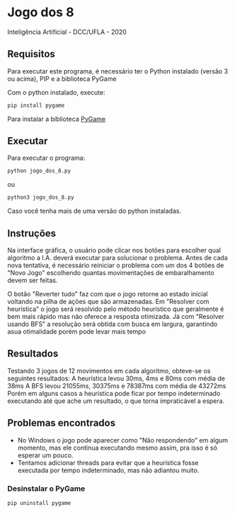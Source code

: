 # Jogo dos 8
Inteligência Artificial - DCC/UFLA - 2020

## Requisitos
Para executar este programa, é necessário ter o Python instalado (versão 3 ou acima), PIP e a biblioteca PyGame

Com o python instalado, execute:
```bash
pip install pygame
```

Para instalar a biblioteca [PyGame](https://www.pygame.org/ "PyGame")
## Executar
Para executar o programa:
```bash
python jogo_dos_8.py
```
ou
```bash
python3 jogo_dos_8.py
```
Caso você tenha mais de uma versão do python instaladas.

## Instruções
Na interface gráfica, o usuário pode clicar nos botões para escolher qual algoritmo a I.A. deverá executar para solucionar o problema. Antes de cada nova tentativa, é necessário reiniciar o problema com um dos 4 botões de "Novo Jogo" escolhendo quantas movimentações de embaralhamento devem ser feitas.

O botão "Reverter tudo" faz com que o jogo retorne ao estado inicial voltando na pilha de ações que são armazenadas.
Em "Resolver com heurística" o jogo será resolvido pelo método heurístico que geralmente é bem mais rápido mas não oferece a resposta otimizada.
Já com "Resolver usando BFS" a resolução será obtida com busca em largura, garantindo asua otimalidade porém pode levar mais tempo

## Resultados
Testando 3 jogos de 12 movimentos em cada algoritmo, obteve-se os seguintes resultados:
A heurística levou 30ms, 4ms e 80ms com média de 38ms
A BFS levou 21055ms, 30375ms e 78387ms com média de 43272ms
Porém em alguns casos a heurística pode ficar por tempo indeterminado executando até que ache um resultado, o que torna impraticável a espera.

## Problemas encontrados
- No Windows o jogo pode aparecer como "Não respondendo" em algum momento, mas ele continua executando mesmo assim, pra isso é só esperar um pouco.
- Tentamos adicionar threads para evitar que a heurística fosse executada por tempo indeterminado, mas não adiantou muito.

### Desinstalar o PyGame
```bash
pip uninstall pygame
```
